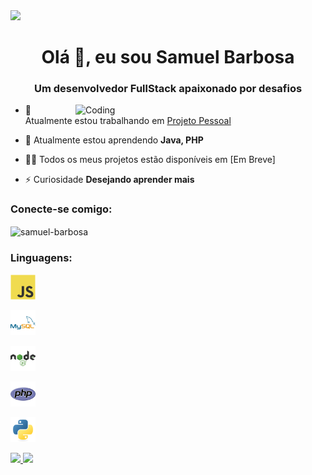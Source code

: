 <img src="https://1.bp.blogspot.com/-7A4WynwLsMw/XbBpCXG8fHI/AAAAAAAAMt4/uOa1bpLskYgrwGbllhSu2SDj_Mig8SXJQCLcBGAsYHQ/s1600/2000_600px.gif"/>

<h1 align="center">Olá 👋, eu sou Samuel Barbosa </h1>

<h3 align="center">Um desenvolvedor FullStack apaixonado por desafios</h3>

<img align="right" alt="Coding" width="400" src="https://cdn.dribbble.com/users/1162077/screenshots/3848914/programmer.gif"/><p align="left">

- 🔭 Atualmente estou trabalhando em [Projeto Pessoal]()

- 🌱 Atualmente estou aprendendo **Java, PHP** 
- 👨‍💻 Todos os meus projetos estão disponíveis em [Em Breve]
- ⚡ Curiosidade **Desejando aprender mais**

<h3 align="left">Conecte-se comigo:</h3>


<a href="https://www.linkedin.com/in/samuel-barbosa-309707224/" target="blank"></a>

<img align="center" src="https://raw.githubusercontent.com/rahuldkjain/github-profile-readme-generator/master/src/images/icons/Social/linked-in-alt.svg" alt="samuel-barbosa" height="30" width="40" /></a>

</p><h3 align="left">Linguagens:</h3><p align="left"> <a href="https://getbootstrap.com" target="_blank" rel="noreferrer"></p> </a> 

<a href="https://developer.mozilla.org/en-US/docs/Web/JavaScript" target="_blank" rel="noreferrer"> 

<img src="https://raw.githubusercontent.com/devicons/devicon/master/icons/javascript/javascript-original.svg" alt="javascript" width="40" height="40"/> </a> 

<a href="https://www.mysql.com/" target="_blank" rel="noreferrer">

<img src="https://raw.githubusercontent.com/devicons/devicon/master/icons/mysql/mysql-original-wordmark.svg" alt="mysql" width="40" height="40"/> </a> 

<a href="https://nodejs.org" target="_blank" rel="noreferrer"> 

<img src="https://raw.githubusercontent.com/devicons/devicon/master/icons/nodejs/nodejs-original-wordmark.svg" alt="nodejs" width="40" height="40"/> </a> 

<a href="https://www.php.net" target="_blank" rel="noreferrer"> 

<img src="https://raw.githubusercontent.com/devicons/devicon/master/icons/php/php-original.svg" alt="php" width="40" height="40"/> </a> 

<a href="https://www.python.org" target="_blank" rel="noreferrer">

<img src="https://raw.githubusercontent.com/devicons/devicon/master/icons/python/python-original.svg" alt="python" width="40" height="40"/> </a>

<div>

<a href="https://github.com/samuel10752">

<img height="180em" src="https://github-readme-stats.vercel.app/api/top-langs/?username=samuel10752&layout=compact&langs_count=7&theme=dracula"/>

<img height="180em" src="https://github-readme-stats.vercel.app/api/?username=samuel10752&show_icons=true&theme=dracula&include_all_commits=true&count_private=true"/>
   
</div>
